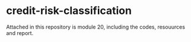 # credit-risk-classification

Attached in this repository is module 20, including the codes, resouurces and report. 
